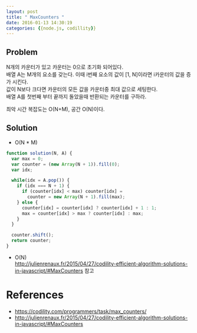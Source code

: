 ```yaml
---
layout: post
title: " MaxCounters "
date: 2016-01-13 14:30:19
categories: {{node.js, codillity}}
---
```


## Problem  
N개의 카운터가 있고 카운터는 0으로 초기화 되어있다.   
배열 A는 M개의 요소를 갖는다. 이때 i번째 요소의 값이 [1, N]이라면 i카운터의 값을 증가 시킨다.  
값이 N보다 크다면 카운터의 모든 값을 카운터중 최대 값으로 세팅한다.  
배열 A를 첫번째 부터 끝까지 돌았을때 반환되는 카운터를 구하라.  

최악 시간 복잡도는 O(N+M), 공간 O(N)이다.  

## Solution  

  - O(N * M)   

```javascript
function solution(N, A) {
  var max = 0;
  var counter = (new Array(N + 1)).fill(0);
  var idx;

  while(idx = A.pop()) {
    if (idx === N + 1) {
      if (counter[idx] < max) counter[idx] =
        counter = new Array(N + 1).fill(max);
    } else {
      counter[idx] = counter[idx] ? counter[idx] + 1 : 1;
      max = counter[idx] > max ? counter[idx] : max;
    }
  }

  counter.shift();
  return counter;
}
```  

  - O(N)  
  http://julienrenaux.fr/2015/04/27/codility-efficient-algorithm-solutions-in-javascript/#MaxCounters 참고

# References  
- https://codility.com/programmers/task/max_counters/  
- http://julienrenaux.fr/2015/04/27/codility-efficient-algorithm-solutions-in-javascript/#MaxCounters
